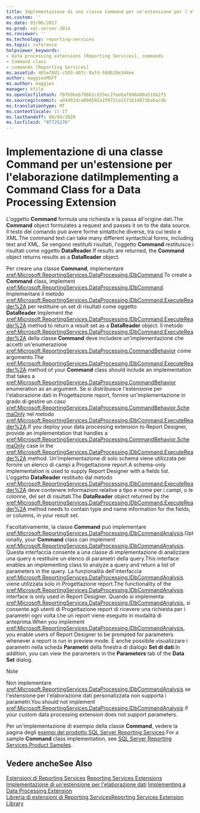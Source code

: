 ```yaml
---
title: Implementazione di una classe Command per un'estensione per l'elaborazione dati | Microsoft Docs
ms.custom: ''
ms.date: 03/06/2017
ms.prod: sql-server-2014
ms.reviewer: ''
ms.technology: reporting-services
ms.topic: reference
helpviewer_keywords:
- data processing extensions [Reporting Services], commands
- Command class
- commands [Reporting Services]
ms.assetid: 465ef8d1-c503-407c-8afd-58d620e344ee
author: maggiesMSFT
ms.author: maggies
manager: kfile
ms.openlocfilehash: f07b9beb798b1cd33ec2fee6af890a09a516b2f5
ms.sourcegitcommit: ad4d92dce894592a259721a1571b1d8736abacdb
ms.translationtype: MT
ms.contentlocale: it-IT
ms.lasthandoff: 08/04/2020
ms.locfileid: "87725276"
---
```

# <a name="implementing-a-command-class-for-a-data-processing-extension"></a><span data-ttu-id="e6a0a-102">Implementazione di una classe Command per un'estensione per l'elaborazione dati</span><span class="sxs-lookup"><span data-stu-id="e6a0a-102">Implementing a Command Class for a Data Processing Extension</span></span>
  <span data-ttu-id="e6a0a-103">L'oggetto **Command** formula una richiesta e la passa all'origine dati.</span><span class="sxs-lookup"><span data-stu-id="e6a0a-103">The **Command** object formulates a request and passes it on to the data source.</span></span> <span data-ttu-id="e6a0a-104">Il testo del comando può avere forme sintattiche diverse, tra cui testo e XML.</span><span class="sxs-lookup"><span data-stu-id="e6a0a-104">The command text can take many different syntactical forms, including text and XML.</span></span> <span data-ttu-id="e6a0a-105">Se vengono restituiti risultati, l'oggetto **Command** restituisce i risultati come oggetto **DataReader**.</span><span class="sxs-lookup"><span data-stu-id="e6a0a-105">If results are returned, the **Command** object returns results as a **DataReader** object.</span></span>  
  
 <span data-ttu-id="e6a0a-106">Per creare una classe **Command**, implementare <xref:Microsoft.ReportingServices.DataProcessing.IDbCommand>.</span><span class="sxs-lookup"><span data-stu-id="e6a0a-106">To create a **Command** class, implement <xref:Microsoft.ReportingServices.DataProcessing.IDbCommand>.</span></span> <span data-ttu-id="e6a0a-107">Implementare il metodo <xref:Microsoft.ReportingServices.DataProcessing.IDbCommand.ExecuteReader%2A> per restituire un set di risultati come oggetto **DataReader**.</span><span class="sxs-lookup"><span data-stu-id="e6a0a-107">Implement the <xref:Microsoft.ReportingServices.DataProcessing.IDbCommand.ExecuteReader%2A> method to return a result set as a **DataReader** object.</span></span> <span data-ttu-id="e6a0a-108">Il metodo <xref:Microsoft.ReportingServices.DataProcessing.IDbCommand.ExecuteReader%2A> della classe **Command** deve includere un'implementazione che accetti un'enumerazione <xref:Microsoft.ReportingServices.DataProcessing.CommandBehavior> come argomento.</span><span class="sxs-lookup"><span data-stu-id="e6a0a-108">The <xref:Microsoft.ReportingServices.DataProcessing.IDbCommand.ExecuteReader%2A> method of your **Command** class should include an implementation that takes a <xref:Microsoft.ReportingServices.DataProcessing.CommandBehavior> enumeration as an argument.</span></span> <span data-ttu-id="e6a0a-109">Se si distribuisce l'estensione per l'elaborazione dati in Progettazione report, fornire un'implementazione in grado di gestire un caso <xref:Microsoft.ReportingServices.DataProcessing.CommandBehavior.SchemaOnly> nel metodo <xref:Microsoft.ReportingServices.DataProcessing.IDbCommand.ExecuteReader%2A>.</span><span class="sxs-lookup"><span data-stu-id="e6a0a-109">If you deploy your data processing extension to Report Designer, provide an implementation that handles a <xref:Microsoft.ReportingServices.DataProcessing.CommandBehavior.SchemaOnly> case in the <xref:Microsoft.ReportingServices.DataProcessing.IDbCommand.ExecuteReader%2A> method.</span></span> <span data-ttu-id="e6a0a-110">Un'implementazione di solo schema viene utilizzata per fornire un elenco di campi a Progettazione report.</span><span class="sxs-lookup"><span data-stu-id="e6a0a-110">A schema-only implementation is used to supply Report Designer with a fields list.</span></span> <span data-ttu-id="e6a0a-111">L'oggetto **DataReader** restituito dal metodo <xref:Microsoft.ReportingServices.DataProcessing.IDbCommand.ExecuteReader%2A> deve contenere informazioni relative a tipo e nome per i campi, o le colonne, del set di risultati.</span><span class="sxs-lookup"><span data-stu-id="e6a0a-111">The **DataReader** object returned by the <xref:Microsoft.ReportingServices.DataProcessing.IDbCommand.ExecuteReader%2A> method needs to contain type and name information for the fields, or columns, in your result set.</span></span>  
  
 <span data-ttu-id="e6a0a-112">Facoltativamente, la classe **Command** può implementare <xref:Microsoft.ReportingServices.DataProcessing.IDbCommandAnalysis>.</span><span class="sxs-lookup"><span data-stu-id="e6a0a-112">Optionally, your **Command** class can implement <xref:Microsoft.ReportingServices.DataProcessing.IDbCommandAnalysis>.</span></span> <span data-ttu-id="e6a0a-113">Questa interfaccia consente a una classe di implementazione di analizzare una query e restituire un elenco di parametri della query.</span><span class="sxs-lookup"><span data-stu-id="e6a0a-113">This interface enables an implementing class to analyze a query and return a list of parameters in the query.</span></span> <span data-ttu-id="e6a0a-114">La funzionalità dell'interfaccia <xref:Microsoft.ReportingServices.DataProcessing.IDbCommandAnalysis> viene utilizzata solo in Progettazione report.</span><span class="sxs-lookup"><span data-stu-id="e6a0a-114">The functionality of the <xref:Microsoft.ReportingServices.DataProcessing.IDbCommandAnalysis> interface is only used in Report Designer.</span></span> <span data-ttu-id="e6a0a-115">Quando si implementa <xref:Microsoft.ReportingServices.DataProcessing.IDbCommandAnalysis>, si consente agli utenti di Progettazione report di ricevere una richiesta per i parametri ogni volta che un report viene eseguito in modalità di anteprima.</span><span class="sxs-lookup"><span data-stu-id="e6a0a-115">When you implement <xref:Microsoft.ReportingServices.DataProcessing.IDbCommandAnalysis>, you enable users of Report Designer to be prompted for parameters whenever a report is run in preview mode.</span></span> <span data-ttu-id="e6a0a-116">È anche possibile visualizzare i parametri nella scheda **Parametri** della finestra di dialogo **Set di dati**.</span><span class="sxs-lookup"><span data-stu-id="e6a0a-116">In addition, you can view the parameters in the **Parameters** tab of the **Data Set** dialog.</span></span>  
  
> [!NOTE]  
>  <span data-ttu-id="e6a0a-117">Non implementare <xref:Microsoft.ReportingServices.DataProcessing.IDbCommandAnalysis> se l'estensione per l'elaborazione dati personalizzata non supporta i parametri.</span><span class="sxs-lookup"><span data-stu-id="e6a0a-117">You should not implement <xref:Microsoft.ReportingServices.DataProcessing.IDbCommandAnalysis> if your custom data processing extension does not support parameters.</span></span>  
  
 <span data-ttu-id="e6a0a-118">Per un'implementazione di esempio della classe **Command**, vedere la pagina degli [esempi del prodotto SQL Server Reporting Services](https://go.microsoft.com/fwlink/?LinkId=177889).</span><span class="sxs-lookup"><span data-stu-id="e6a0a-118">For a sample **Command** class implementation, see [SQL Server Reporting Services Product Samples](https://go.microsoft.com/fwlink/?LinkId=177889).</span></span>  
  
## <a name="see-also"></a><span data-ttu-id="e6a0a-119">Vedere anche</span><span class="sxs-lookup"><span data-stu-id="e6a0a-119">See Also</span></span>  
 <span data-ttu-id="e6a0a-120">[Estensioni di Reporting Services](../reporting-services-extensions.md) </span><span class="sxs-lookup"><span data-stu-id="e6a0a-120">[Reporting Services Extensions](../reporting-services-extensions.md) </span></span>  
 <span data-ttu-id="e6a0a-121">[Implementazione di un'estensione per l'elaborazione dati](implementing-a-data-processing-extension.md) </span><span class="sxs-lookup"><span data-stu-id="e6a0a-121">[Implementing a Data Processing Extension](implementing-a-data-processing-extension.md) </span></span>  
 [<span data-ttu-id="e6a0a-122">Libreria di estensioni di Reporting Services</span><span class="sxs-lookup"><span data-stu-id="e6a0a-122">Reporting Services Extension Library</span></span>](../reporting-services-extension-library.md)  
  
  
